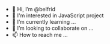 - 👋 Hi, I’m @belfrid
- 👀 I'm interested in JavaScript project
- 🌱 I’m currently learning ...
- 💞️ I’m looking to collaborate on ...
- 📫 How to reach me ...

<!---
belfrid1/belfrid1 is a ✨ special ✨ repository because its `README.md` (this file) appears on your GitHub profile.
You can click the Preview link to take a look at your changes.
--->
